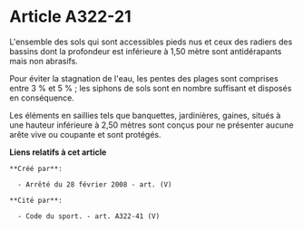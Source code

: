# Article A322-21

L'ensemble des sols qui sont accessibles pieds nus et ceux des radiers des bassins dont la profondeur est inférieure à 1,50
mètre sont antidérapants mais non abrasifs.

Pour éviter la stagnation de l'eau, les pentes des plages sont comprises entre 3 % et 5 % ; les siphons de sols sont en
nombre suffisant et disposés en conséquence.

Les éléments en saillies tels que banquettes, jardinières, gaines, situés à une hauteur inférieure à 2,50 mètres sont conçus
pour ne présenter aucune arête vive ou coupante et sont protégés.

**Liens relatifs à cet article**

	**Créé par**:

	  - Arrêté du 28 février 2008 - art. (V)

	**Cité par**:

	  - Code du sport. - art. A322-41 (V)
